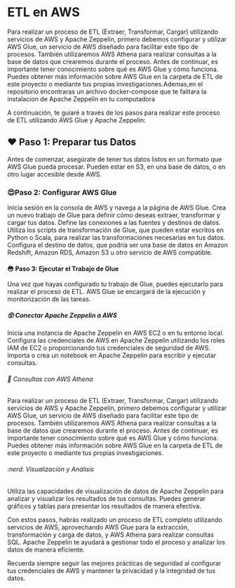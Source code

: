 # ETL en AWS
Para realizar un proceso de ETL (Extraer, Transformar, Cargar) utilizando servicios de AWS y Apache Zeppelin, primero debemos configurar y utilizar AWS Glue, un servicio de AWS diseñado para facilitar este tipo de procesos. También utilizaremos AWS Athena para realizar consultas a la base de datos que crearemos durante el proceso. Antes de continuar, es importante tener conocimiento sobre qué es AWS Glue y cómo funciona. Puedes obtener más información sobre AWS Glue en la carpeta de ETL de este proyecto o mediante tus propias investigaciones.Ademas,en el repositorio encontraras un archivo docker-compose que te falitara la instalacion de Apache Zeppelin en tu computadora

A continuación, te guiaré a través de los pasos para realizar este proceso de ETL utilizando AWS Glue y Apache Zeppelin:

## :heart: Paso 1: Preparar tus Datos

Antes de comenzar, asegúrate de tener tus datos listos en un formato que AWS Glue pueda procesar. Pueden estar en S3, en una base de datos, o en otro lugar accesible desde AWS.
### :heart_eyes:Paso 2: Configurar AWS Glue

Inicia sesión en la consola de AWS y navega a la página de AWS Glue.
Crea un nuevo trabajo de Glue para definir cómo deseas extraer, transformar y cargar tus datos. Define las conexiones a las fuentes y destinos de datos.
Utiliza los scripts de transformación de Glue, que pueden estar escritos en Python o Scala, para realizar las transformaciones necesarias en tus datos.
Configura el destino de datos, que podría ser una base de datos en Amazon Redshift, Amazon RDS, Amazon S3 u otro servicio de AWS compatible.

#### :flushed: Paso 3: Ejecutar el Trabajo de Glue

Una vez que hayas configurado tu trabajo de Glue, puedes ejecutarlo para realizar el proceso de ETL. AWS Glue se encargará de la ejecución y monitorización de las tareas.

##### :dizzy_face: Conectar Apache Zeppelin a AWS
Inicia una instancia de Apache Zeppelin en AWS EC2 o en tu entorno local.
Configura las credenciales de AWS en Apache Zeppelin utilizando los roles IAM de EC2 o proporcionando tus credenciales de seguridad de AWS.
Importa o crea un notebook en Apache Zeppelin para escribir y ejecutar consultas.

###### :eyes: Consultas con AWS Athena
Para realizar un proceso de ETL (Extraer, Transformar, Cargar) utilizando servicios de AWS y Apache Zeppelin, primero debemos configurar y utilizar AWS Glue, un servicio de AWS diseñado para facilitar este tipo de procesos. También utilizaremos AWS Athena para realizar consultas a la base de datos que crearemos durante el proceso. Antes de continuar, es importante tener conocimiento sobre qué es AWS Glue y cómo funciona. Puedes obtener más información sobre AWS Glue en la carpeta de ETL de este proyecto o mediante tus propias investigaciones.

###### :nerd: Visualización y Análisis

Utiliza las capacidades de visualización de datos de Apache Zeppelin para analizar y visualizar los resultados de tus consultas. Puedes generar gráficos y tablas para presentar los resultados de manera efectiva.

Con estos pasos, habrás realizado un proceso de ETL completo utilizando servicios de AWS, aprovechando AWS Glue para la extracción, transformación y carga de datos, y AWS Athena para realizar consultas SQL. Apache Zeppelin te ayudará a gestionar todo el proceso y analizar los datos de manera eficiente.

Recuerda siempre seguir las mejores prácticas de seguridad al configurar tus credenciales de AWS y mantener la privacidad y la integridad de tus datos.
